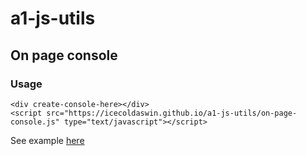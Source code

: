 # a1-js-utils

## On page console
### Usage
```
<div create-console-here></div>
<script src="https://icecoldaswin.github.io/a1-js-utils/on-page-console.js" type="text/javascript"></script>
```
See example [here](https://icecoldaswin.github.io/a1-js-utils/on-page-console.js)
